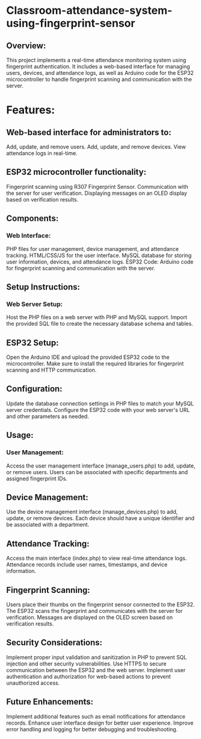 # Classroom-attendance-system-using-fingerprint-sensor

## Overview:
This project implements a real-time attendance monitoring system using fingerprint authentication. It includes a web-based interface for managing users, devices, and attendance logs, as well as Arduino code for the ESP32 microcontroller to handle fingerprint scanning and communication with the server.

# Features:

## Web-based interface for administrators to:
Add, update, and remove users.
Add, update, and remove devices.
View attendance logs in real-time.

## ESP32 microcontroller functionality:
Fingerprint scanning using R307 Fingerprint Sensor.
Communication with the server for user verification.
Displaying messages on an OLED display based on verification results.

## Components:

### Web Interface:

PHP files for user management, device management, and attendance tracking.
HTML/CSS/JS for the user interface.
MySQL database for storing user information, devices, and attendance logs.
ESP32 Code:
Arduino code for fingerprint scanning and communication with the server.

## Setup Instructions:

### Web Server Setup:
Host the PHP files on a web server with PHP and MySQL support.
Import the provided SQL file to create the necessary database schema and tables.

## ESP32 Setup:
Open the Arduino IDE and upload the provided ESP32 code to the microcontroller.
Make sure to install the required libraries for fingerprint scanning and HTTP communication.

## Configuration:
Update the database connection settings in PHP files to match your MySQL server credentials.
Configure the ESP32 code with your web server's URL and other parameters as needed.

## Usage:

### User Management:
Access the user management interface (manage_users.php) to add, update, or remove users.
Users can be associated with specific departments and assigned fingerprint IDs.

## Device Management:
Use the device management interface (manage_devices.php) to add, update, or remove devices.
Each device should have a unique identifier and be associated with a department.

## Attendance Tracking:
Access the main interface (index.php) to view real-time attendance logs.
Attendance records include user names, timestamps, and device information.

## Fingerprint Scanning:
Users place their thumbs on the fingerprint sensor connected to the ESP32.
The ESP32 scans the fingerprint and communicates with the server for verification.
Messages are displayed on the OLED screen based on verification results.

## Security Considerations:
Implement proper input validation and sanitization in PHP to prevent SQL injection and other security vulnerabilities.
Use HTTPS to secure communication between the ESP32 and the web server.
Implement user authentication and authorization for web-based actions to prevent unauthorized access.

## Future Enhancements:
Implement additional features such as email notifications for attendance records.
Enhance user interface design for better user experience.
Improve error handling and logging for better debugging and troubleshooting.
